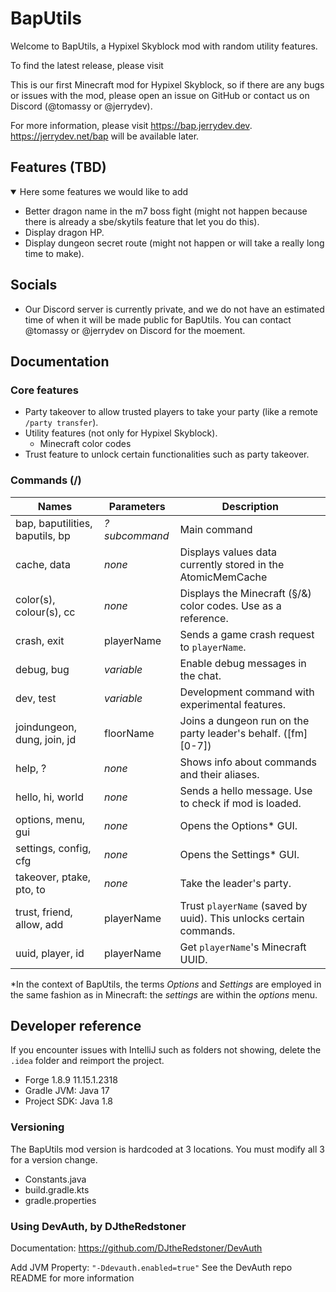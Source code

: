# BapUtils

Welcome to BapUtils, a Hypixel Skyblock mod with random utility features.

To find the latest release, please visit

This is our first Minecraft mod for Hypixel Skyblock, so if there are any bugs or issues with the mod, please open an
issue on
GitHub or contact us on Discord (@tomassy or @jerrydev).

For more information, please visit <https://bap.jerrydev.dev>. <https://jerrydev.net/bap> will be available later.

## Features (TBD)

<details open>
  <summary>Here some features we would like to add</summary>

- Better dragon name in the m7 boss fight (might not happen because there is already a sbe/skytils feature that let you
  do this).
- Display dragon HP.
- Display dungeon secret route (might not happen or will take a really long time to make).

</details>

## Socials

- Our Discord server is currently private, and we do not have an estimated time of when it will be made public for
  BapUtils. You can contact @tomassy or @jerrydev on Discord for the moement.

## Documentation

### Core features

- Party takeover to allow trusted players to take your party (like a remote `/party transfer`).
- Utility features (not only for Hypixel Skyblock).
    - Minecraft color codes
- Trust feature to unlock certain functionalities such as party takeover.

### Commands (/)

| Names                           | Parameters    | Description                                                        |
|---------------------------------|---------------|--------------------------------------------------------------------|
| bap, baputilities, baputils, bp | *?subcommand* | Main command                                                       |
| cache, data                     | *none*        | Displays values data currently stored in the AtomicMemCache        |
| color(s), colour(s), cc         | *none*        | Displays the Minecraft (§/&) color codes. Use as a reference.      |
| crash, exit                     | playerName    | Sends a game crash request to `playerName`.                        |
| debug, bug                      | *variable*    | Enable debug messages in the chat.                                 |
| dev, test                       | *variable*    | Development command with experimental features.                    |
| joindungeon, dung, join, jd     | floorName     | Joins a dungeon run on the party leader's behalf. (\[fm]\[0-7])    |
| help, ?                         | *none*        | Shows info about commands and their aliases.                       |
| hello, hi, world                | *none*        | Sends a hello message. Use to check if mod is loaded.              |
| options, menu, gui              | *none*        | Opens the Options* GUI.                                            |
| settings, config, cfg           | *none*        | Opens the Settings* GUI.                                           |
| takeover, ptake, pto, to        | *none*        | Take the leader's party.                                           |
| trust, friend, allow, add       | playerName    | Trust `playerName` (saved by uuid). This unlocks certain commands. |
| uuid, player, id                | playerName    | Get `playerName`'s Minecraft UUID.                                 |

*In the context of BapUtils, the terms *Options* and *Settings* are employed in the same fashion as in Minecraft: the
*settings* are within the *options* menu.

## Developer reference

If you encounter issues with IntelliJ such as folders not showing, delete the `.idea` folder and reimport the project.

- Forge 1.8.9 11.15.1.2318
- Gradle JVM: Java 17
- Project SDK: Java 1.8

### Versioning

The BapUtils mod version is hardcoded at 3 locations. You must modify all 3 for a version change.

- Constants.java
- build.gradle.kts
- gradle.properties

### Using DevAuth, by DJtheRedstoner

Documentation: <https://github.com/DJtheRedstoner/DevAuth>

Add JVM Property: `"-Ddevauth.enabled=true"`
See the DevAuth repo README for more information
